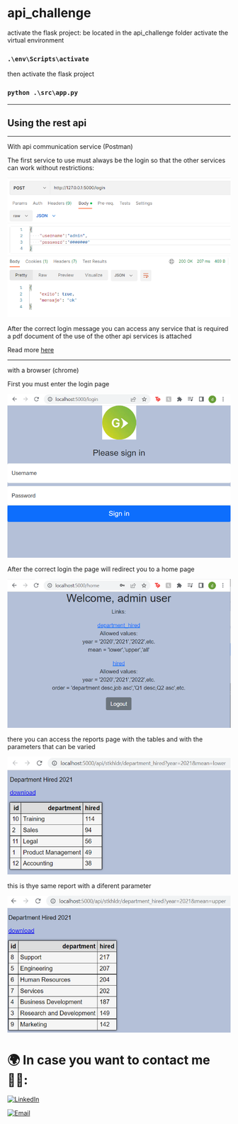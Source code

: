 # api_challenge
activate the flask project:
be located in the api_challenge folder
activate the virtual environment

### `.\env\Scripts\activate`

then activate the flask project
### `python .\src\app.py`

<hr/>

## Using the rest api

<hr/>

With api communication service (Postman)

The first service to use must always be the login so that the other services can work without restrictions:

![](./login.png)

After the correct login message you can access any service that is required
a pdf document of the use of the other api services is attached

Read more [here](./guide.pdf)

<hr/>

with a browser (chrome)

First you must enter the login page

![](./loginhtml.png)

After the correct login the page will redirect you to a home page

![](./home.png)

there you can access the reports page with the tables and with the parameters that can be varied

![](./reporte1.png)

this is thye same report with a diferent parameter

![](./reporte2.png)

# 🌍 In case you want to contact me 👨‍💻:

[![LinkedIn](https://img.shields.io/badge/LinkedIn-Danillo_Socualaya-0077B5?style=for-the-badge&logo=linkedin&logoColor=white&labelColor=101010)](https://www.linkedin.com/in/danillo-socualaya-guerra/)

[![Email](https://img.shields.io/badge/danillosg1996@gmail.com-mi_email_personal-D14836?style=for-the-badge&logo=gmail&logoColor=white&labelColor=101010)](mailto:danillosg1996@gmail.com)